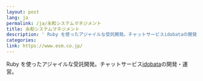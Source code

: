 ```yaml
---
layout: post
lang: ja
permalink: /ja/永和システムマネジメント
title: 永和システムマネジメント
description: ' Ruby を使ったアジャイルな受託開発。チャットサービスidobataの開発・運営。 '
categories: 
link: https://www.esm.co.jp/
---
```


<p>Ruby を使ったアジャイルな受託開発。チャットサービス<a href="https://idobata.io/ja/home">idobata</a>の開発・運営。</p>
